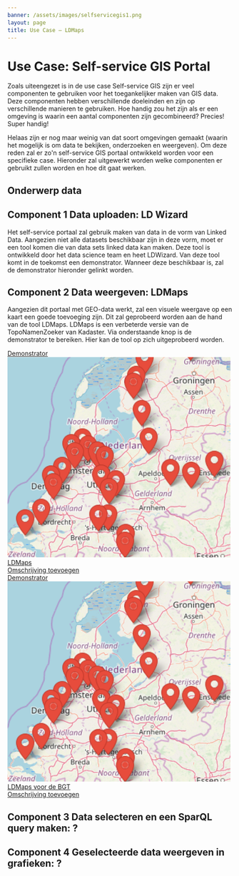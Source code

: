 ```yaml
---
banner: /assets/images/selfservicegis1.png
layout: page
title: Use Case ― LDMaps
---
```

# Use Case: Self-service GIS Portal

Zoals uiteengezet is in de use case Self-service GIS zijn er veel componenten te gebruiken voor het toegankelijker maken 
van GIS data. Deze componenten hebben verschillende doeleinden en zijn op verschillende manieren te gebruiken. Hoe 
handig zou het zijn als er een omgeving is waarin een aantal componenten zijn gecombineerd? Precies! Super handig!

Helaas zijn er nog maar weinig van dat soort omgevingen gemaakt (waarin het mogelijk is om data te bekijken, onderzoeken 
en weergeven). Om deze reden zal er zo'n self-service GIS portaal ontwikkeld worden voor een specifieke case. Hieronder 
zal uitgewerkt worden welke componenten er gebruikt zullen worden en hoe dit gaat werken.

## Onderwerp data 


## Component 1 Data uploaden: LD Wizard
Het self-service portaal zal gebruik maken van data in de vorm van Linked Data. Aangezien niet alle datasets beschikbaar 
zijn in deze vorm, moet er een tool komen die van data sets linked data kan maken. Deze tool is ontwikkeld door het data 
science team en heet LDWizard. Van deze tool komt in de toekomst een demonstrator. Wanneer deze beschikbaar is, zal de 
demonstrator hieronder gelinkt worden. 


## Component 2 Data weergeven: LDMaps
Aangezien dit portaal met GEO-data werkt, zal een visuele weergave op een kaart een goede toevoeging zijn. Dit zal 
geprobeerd worden aan de hand van de tool LDMaps. LDMaps is een verbeterde versie van de TopoNamenZoeker van Kadaster. 
Via onderstaande knop is de demonstrator te bereiken. Hier kan de tool op zich uitgeprobeerd worden.


<div class="cards-wrapper">
  <a href="/demonstrators/ldmapTest/index.html">
    <div class="card">
      <div class="card-type">Demonstrator</div>
      <img class="card-image" src="/assets/images/Plattegrond-ldmaps.PNG">
      <div class="card-title">LDMaps</div>
      <div class="card-description"> Omschrijving toevoegen</div>
    </div>
  </a>
</div>


<div class="cards-wrapper">
  <a href="/demonstrators/LDMaps_BGT/index.html">
    <div class="card">
      <div class="card-type">Demonstrator</div>
      <img class="card-image" src="/assets/images/Plattegrond-ldmaps.PNG">
      <div class="card-title">LDMaps voor de BGT</div>
      <div class="card-description"> Omschrijving toevoegen</div>
    </div>
  </a>
</div>

## Component 3 Data selecteren en een SparQL query maken: ?

## Component 4 Geselecteerde data weergeven in grafieken: ?




